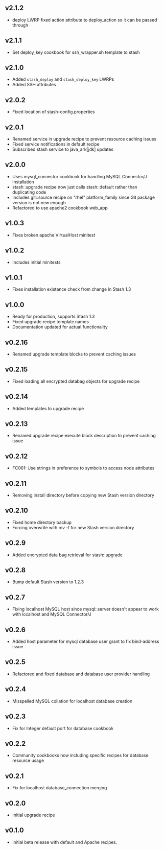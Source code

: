 ## v2.1.2 ##

* deploy LWRP fixed action attribute to deploy_action so it can be passed through

## v2.1.1 ##

* Set deploy_key cookbook for ssh_wrapper.sh template to stash

## v2.1.0 ##

* Added `stash_deploy` and `stash_deploy_key` LWRPs
* Added SSH attributes

## v2.0.2

* Fixed location of stash-config.properties

## v2.0.1

* Renamed service in upgrade recipe to prevent resource caching issues
* Fixed service notifications in default recipe
* Subscribed stash service to java_ark[jdk] updates

## v2.0.0

* Uses mysql_connector cookbook for handling MySQL Connector/J installation
* stash::upgrade recipe now just calls stash::default rather than duplicating
  code
* Includes git::source recipe on "rhel" platform_family since Git package
  version is not new enough
* Refactored to use apache2 cookbook web_app

## v1.0.3

* Fixes broken apache VirtualHost minitest

## v1.0.2

* Includes initial minitests

## v1.0.1

* Fixes installation existance check from change in Stash 1.3

## v1.0.0

* Ready for production, supports Stash 1.3
* Fixed upgrade recipe template names
* Documentation updated for actual functionality

## v0.2.16

* Renamed upgrade template blocks to prevent caching issues

## v0.2.15

* Fixed loading all encrypted databag objects for upgrade recipe

## v0.2.14

* Added templates to upgrade recipe

## v0.2.13

* Renamed upgrade recipe execute block description to prevent caching issue

## v0.2.12

* FC001: Use strings in preference to symbols to access node attributes

## v0.2.11

* Removing install directory before copying new Stash version directory

## v0.2.10

* Fixed home directory backup
* Forcing overwrite with mv -f for new Stash version directory

## v0.2.9

* Added encrypted data bag retrieval for stash::upgrade

## v0.2.8

* Bump default Stash version to 1.2.3

## v0.2.7

* Fixing localhost MySQL host since mysql::server doesn't appear to work with
  localhost and MySQL Connector/J

## v0.2.6

* Added host parameter for mysql database user grant to fix bind-address issue

## v0.2.5

* Refactored and fixed database and database user provider handling

## v0.2.4

* Misspelled MySQL collation for localhost database creation

## v0.2.3

* Fix for Integer default port for database cookbook

## v0.2.2

* Community cookbooks now including specific recipes for database resource usage

## v0.2.1

* Fix for localhost database_connection merging

## v0.2.0

* Initial upgrade recipe

## v0.1.0

* Initial beta release with default and Apache recipes.
